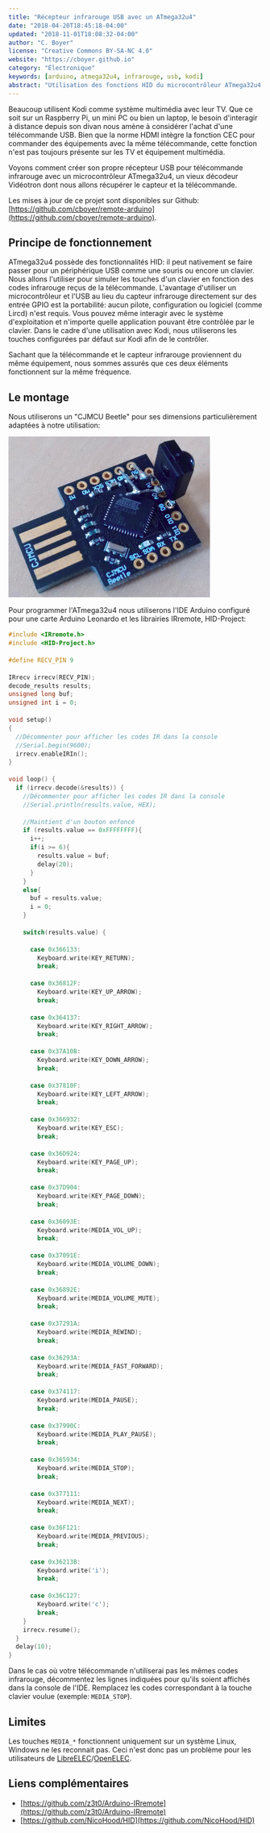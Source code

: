 ```yaml
---
title: "Récepteur infrarouge USB avec un ATmega32u4"
date: "2018-04-20T18:45:18-04:00"
updated: "2018-11-01T18:08:32-04:00"
author: "C. Boyer"
license: "Creative Commons BY-SA-NC 4.0"
website: "https://cboyer.github.io"
category: "Électronique"
keywords: [arduino, atmega32u4, infrarouge, usb, kodi]
abstract: "Utilisation des fonctions HID du microcontrôleur ATmega32u4 et un capteur infrarouge pour contrôler des systèmes/applications avec une télécommande."
---
```


Beaucoup utilisent Kodi comme système multimédia avec leur TV. Que ce soit sur un Raspberry Pi, un mini PC ou bien un laptop, le besoin d'interagir à distance depuis son divan nous amène à considérer l'achat d'une télécommande USB. Bien que la norme HDMI intègre la fonction CEC pour commander des équipements avec la même télécommande, cette fonction n'est pas toujours présente sur les TV et équipement multimédia.

Voyons comment créer son propre récepteur USB pour télécommande infrarouge avec un microcontrôleur ATmega32u4,  un vieux décodeur Vidéotron dont nous allons récupérer le capteur et la télécommande.

Les mises à jour de ce projet sont disponibles sur Github: [https://github.com/cboyer/remote-arduino](https://github.com/cboyer/remote-arduino).

## Principe de fonctionnement

ATmega32u4 possède des fonctionnalités HID: il peut nativement se faire passer pour un périphérique USB comme une souris ou encore un clavier. Nous allons l'utiliser pour simuler les touches d'un clavier en fonction des codes infrarouge reçus de la télécommande.
L'avantage d'utiliser un microcontrôleur et l'USB au lieu du capteur infrarouge directement sur des entrée GPIO est la portabilité: aucun pilote, configuration ou logiciel (comme Lircd) n'est requis. Vous pouvez même interagir avec le système d'exploitation et n'importe quelle application pouvant être contrôlée par le clavier.
Dans le cadre d'une utilisation avec Kodi, nous utiliserons les touches configurées par défaut sur Kodi afin de le contrôler.

Sachant que la télécommande et le capteur infrarouge proviennent du même équipement, nous sommes assurés que ces deux éléments fonctionnent sur la même fréquence.

## Le montage

Nous utiliserons un "CJMCU Beetle" pour ses dimensions particulièrement adaptées à notre utilisation:

![Montage](cjmcu.jpg)

Pour programmer l'ATmega32u4 nous utiliserons l'IDE Arduino configuré pour une carte Arduino Leonardo et les librairies IRremote, HID-Project:

```c
#include <IRremote.h>
#include <HID-Project.h>

#define RECV_PIN 9

IRrecv irrecv(RECV_PIN);
decode_results results;
unsigned long buf;
unsigned int i = 0;

void setup()
{
  //Décommenter pour afficher les codes IR dans la console
  //Serial.begin(9600);
  irrecv.enableIRIn();
}

void loop() {
  if (irrecv.decode(&results)) {
    //Décommenter pour afficher les codes IR dans la console
    //Serial.println(results.value, HEX);

    //Maintient d'un bouton enfoncé
    if (results.value == 0xFFFFFFFF){
      i++;
      if(i >= 6){
        results.value = buf;
        delay(20);
      }
    }
    else{
      buf = results.value;
      i = 0;
    }

    switch(results.value) {

      case 0x366133:
        Keyboard.write(KEY_RETURN);
        break;

      case 0x36812F:
        Keyboard.write(KEY_UP_ARROW);
        break;

      case 0x364137:
        Keyboard.write(KEY_RIGHT_ARROW);
        break;

      case 0x37A10B:
        Keyboard.write(KEY_DOWN_ARROW);
        break;

      case 0x37810F:
        Keyboard.write(KEY_LEFT_ARROW);
        break;

      case 0x366932:
        Keyboard.write(KEY_ESC);
        break;

      case 0x36D924:
        Keyboard.write(KEY_PAGE_UP);
        break;

      case 0x37D904:
        Keyboard.write(KEY_PAGE_DOWN);
        break;

      case 0x36093E:
        Keyboard.write(MEDIA_VOL_UP);
        break;

      case 0x37091E:
        Keyboard.write(MEDIA_VOLUME_DOWN);
        break;

      case 0x36892E:
        Keyboard.write(MEDIA_VOLUME_MUTE);
        break;

      case 0x37291A:
        Keyboard.write(MEDIA_REWIND);
        break;

      case 0x36293A:
        Keyboard.write(MEDIA_FAST_FORWARD);
        break;

      case 0x374117:
        Keyboard.write(MEDIA_PAUSE);
        break;

      case 0x37990C:
        Keyboard.write(MEDIA_PLAY_PAUSE);
        break;

      case 0x365934:
        Keyboard.write(MEDIA_STOP);
        break;

      case 0x377111:
        Keyboard.write(MEDIA_NEXT);
        break;

      case 0x36F121:
        Keyboard.write(MEDIA_PREVIOUS);
        break;

      case 0x36213B:
        Keyboard.write('i');
        break;

      case 0x36C127:
        Keyboard.write('c');
        break;
    }
    irrecv.resume();
  }
  delay(10);
}
```

Dans le cas où votre télécommande n'utiliserai pas les mêmes codes infrarouge, décommentez les lignes indiquées pour qu'ils soient affichés dans la console de l'IDE. Remplacez les codes correspondant à la touche clavier voulue (exemple: `MEDIA_STOP`).

## Limites

Les touches `MEDIA_*` fonctionnent uniquement sur un système Linux, Windows ne les reconnait pas. Ceci n'est donc pas un problème pour les utilisateurs de [LibreELEC](https://libreelec.tv/)/[OpenELEC](https://www.openelec.tv/).

## Liens complémentaires

 - [https://github.com/z3t0/Arduino-IRremote](https://github.com/z3t0/Arduino-IRremote)
 - [https://github.com/NicoHood/HID](https://github.com/NicoHood/HID)
